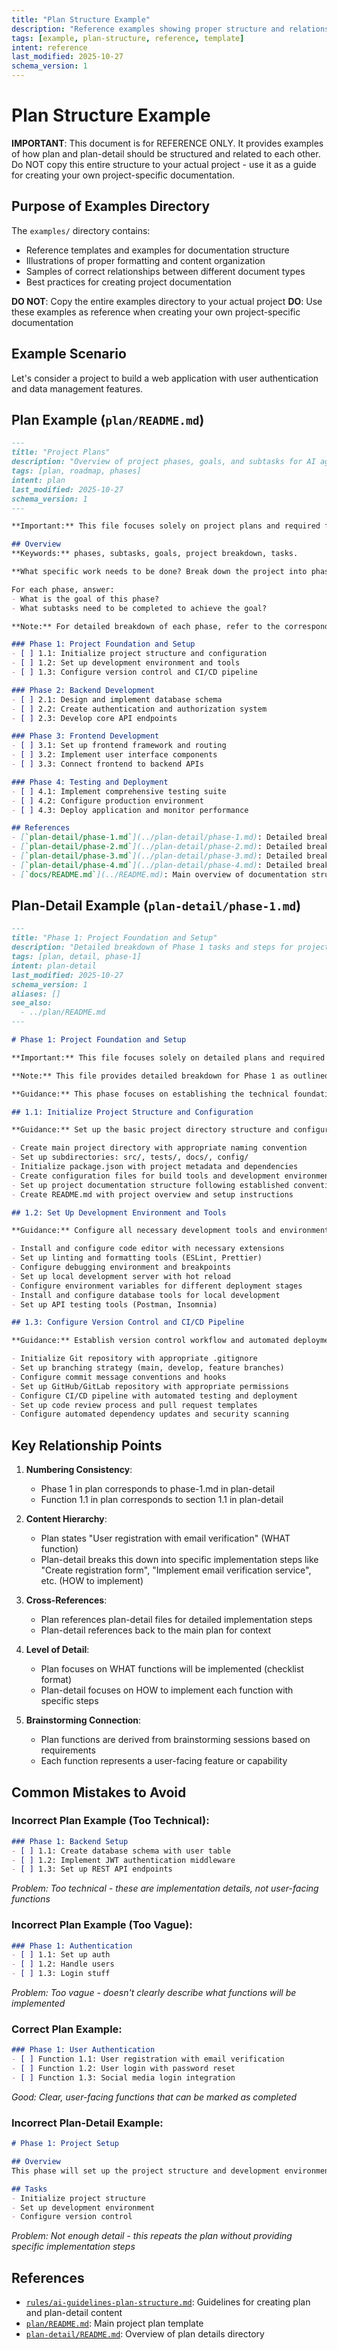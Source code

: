 ```yaml
---
title: "Plan Structure Example"
description: "Reference examples showing proper structure and relationship between plan and plan-detail documentation."
tags: [example, plan-structure, reference, template]
intent: reference
last_modified: 2025-10-27
schema_version: 1
---
```


# Plan Structure Example

**IMPORTANT**: This document is for REFERENCE ONLY. It provides examples of how plan and plan-detail should be structured and related to each other. Do NOT copy this entire structure to your actual project - use it as a guide for creating your own project-specific documentation.

## Purpose of Examples Directory

The `examples/` directory contains:
- Reference templates and examples for documentation structure
- Illustrations of proper formatting and content organization
- Samples of correct relationships between different document types
- Best practices for creating project documentation

**DO NOT**: Copy the entire examples directory to your actual project
**DO**: Use these examples as reference when creating your own project-specific documentation

## Example Scenario

Let's consider a project to build a web application with user authentication and data management features.

## Plan Example (`plan/README.md`)

```markdown
---
title: "Project Plans"
description: "Overview of project phases, goals, and subtasks for AI agents to follow."
tags: [plan, roadmap, phases]
intent: plan
last_modified: 2025-10-27
schema_version: 1
---

**Important:** This file focuses solely on project plans and required functions. Do not add unrelated content, especially code samples. Only include descriptions of goals, phases, and subtasks.

## Overview
**Keywords:** phases, subtasks, goals, project breakdown, tasks.

**What specific work needs to be done? Break down the project into phases and detailed tasks.**

For each phase, answer:
- What is the goal of this phase?
- What subtasks need to be completed to achieve the goal?

**Note:** For detailed breakdown of each phase, refer to the corresponding files in docs/plan-detail, such as phase-1.md for Phase 1.

### Phase 1: Project Foundation and Setup
- [ ] 1.1: Initialize project structure and configuration
- [ ] 1.2: Set up development environment and tools
- [ ] 1.3: Configure version control and CI/CD pipeline

### Phase 2: Backend Development
- [ ] 2.1: Design and implement database schema
- [ ] 2.2: Create authentication and authorization system
- [ ] 2.3: Develop core API endpoints

### Phase 3: Frontend Development
- [ ] 3.1: Set up frontend framework and routing
- [ ] 3.2: Implement user interface components
- [ ] 3.3: Connect frontend to backend APIs

### Phase 4: Testing and Deployment
- [ ] 4.1: Implement comprehensive testing suite
- [ ] 4.2: Configure production environment
- [ ] 4.3: Deploy application and monitor performance

## References
- [`plan-detail/phase-1.md`](../plan-detail/phase-1.md): Detailed breakdown of Phase 1.
- [`plan-detail/phase-2.md`](../plan-detail/phase-2.md): Detailed breakdown of Phase 2.
- [`plan-detail/phase-3.md`](../plan-detail/phase-3.md): Detailed breakdown of Phase 3.
- [`plan-detail/phase-4.md`](../plan-detail/phase-4.md): Detailed breakdown of Phase 4.
- [`docs/README.md`](../README.md): Main overview of documentation structure.
```

## Plan-Detail Example (`plan-detail/phase-1.md`)

```markdown
---
title: "Phase 1: Project Foundation and Setup"
description: "Detailed breakdown of Phase 1 tasks and steps for project implementation."
tags: [plan, detail, phase-1]
intent: plan-detail
last_modified: 2025-10-27
schema_version: 1
aliases: []
see_also:
  - ../plan/README.md
---

# Phase 1: Project Foundation and Setup

**Important:** This file focuses solely on detailed plans and required functions for Phase 1. Do not add unrelated content, especially code samples. Only include descriptions of goals, steps, and actionable tasks.

**Note:** This file provides detailed breakdown for Phase 1 as outlined in docs/plan/README.md.

**Guidance:** This phase focuses on establishing the technical foundation for the project, including project structure, development environment, and version control setup.

## 1.1: Initialize Project Structure and Configuration

**Guidance:** Set up the basic project directory structure and configuration files needed for development.

- Create main project directory with appropriate naming convention
- Set up subdirectories: src/, tests/, docs/, config/
- Initialize package.json with project metadata and dependencies
- Create configuration files for build tools and development environment
- Set up project documentation structure following established conventions
- Create README.md with project overview and setup instructions

## 1.2: Set Up Development Environment and Tools

**Guidance:** Configure all necessary development tools and environments for team collaboration.

- Install and configure code editor with necessary extensions
- Set up linting and formatting tools (ESLint, Prettier)
- Configure debugging environment and breakpoints
- Set up local development server with hot reload
- Configure environment variables for different deployment stages
- Install and configure database tools for local development
- Set up API testing tools (Postman, Insomnia)

## 1.3: Configure Version Control and CI/CD Pipeline

**Guidance:** Establish version control workflow and automated deployment pipeline.

- Initialize Git repository with appropriate .gitignore
- Set up branching strategy (main, develop, feature branches)
- Configure commit message conventions and hooks
- Set up GitHub/GitLab repository with appropriate permissions
- Configure CI/CD pipeline with automated testing and deployment
- Set up code review process and pull request templates
- Configure automated dependency updates and security scanning
```

## Key Relationship Points

1. **Numbering Consistency**:
   - Phase 1 in plan corresponds to phase-1.md in plan-detail
   - Function 1.1 in plan corresponds to section 1.1 in plan-detail

2. **Content Hierarchy**:
   - Plan states "User registration with email verification" (WHAT function)
   - Plan-detail breaks this down into specific implementation steps like "Create registration form", "Implement email verification service", etc. (HOW to implement)

3. **Cross-References**:
   - Plan references plan-detail files for detailed implementation steps
   - Plan-detail references back to the main plan for context

4. **Level of Detail**:
   - Plan focuses on WHAT functions will be implemented (checklist format)
   - Plan-detail focuses on HOW to implement each function with specific steps

5. **Brainstorming Connection**:
   - Plan functions are derived from brainstorming sessions based on requirements
   - Each function represents a user-facing feature or capability

## Common Mistakes to Avoid

### Incorrect Plan Example (Too Technical):
```markdown
### Phase 1: Backend Setup
- [ ] 1.1: Create database schema with user table
- [ ] 1.2: Implement JWT authentication middleware
- [ ] 1.3: Set up REST API endpoints
```
*Problem: Too technical - these are implementation details, not user-facing functions*

### Incorrect Plan Example (Too Vague):
```markdown
### Phase 1: Authentication
- [ ] 1.1: Set up auth
- [ ] 1.2: Handle users
- [ ] 1.3: Login stuff
```
*Problem: Too vague - doesn't clearly describe what functions will be implemented*

### Correct Plan Example:
```markdown
### Phase 1: User Authentication
- [ ] Function 1.1: User registration with email verification
- [ ] Function 1.2: User login with password reset
- [ ] Function 1.3: Social media login integration
```
*Good: Clear, user-facing functions that can be marked as completed*

### Incorrect Plan-Detail Example:
```markdown
# Phase 1: Project Setup

## Overview
This phase will set up the project structure and development environment.

## Tasks
- Initialize project structure
- Set up development environment
- Configure version control
```
*Problem: Not enough detail - this repeats the plan without providing specific implementation steps*

## References

- [`rules/ai-guidelines-plan-structure.md`](../rules/ai-guidelines-plan-structure.md): Guidelines for creating plan and plan-detail content
- [`plan/README.md`](../plan/README.md): Main project plan template
- [`plan-detail/README.md`](../plan-detail/README.md): Overview of plan details directory